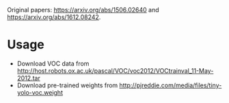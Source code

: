Original papers: https://arxiv.org/abs/1506.02640 and https://arxiv.org/abs/1612.08242.

# Usage

+ Download VOC data from http://host.robots.ox.ac.uk/pascal/VOC/voc2012/VOCtrainval_11-May-2012.tar
+ Download pre-trained weights from http://pjreddie.com/media/files/tiny-yolo-voc.weight

